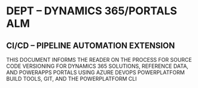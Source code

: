 # DEPT – DYNAMICS 365/PORTALS ALM

## CI/CD – PIPELINE AUTOMATION EXTENSION
THIS DOCUMENT INFORMS THE READER ON THE PROCESS FOR SOURCE CODE VERSIONING FOR DYNAMICS 365 SOLUTIONS, REFERENCE DATA, AND POWERAPPS PORTALS USING AZURE DEVOPS POWERPLATFORM BUILD TOOLS, GIT, AND THE POWERPLATFORM CLI
